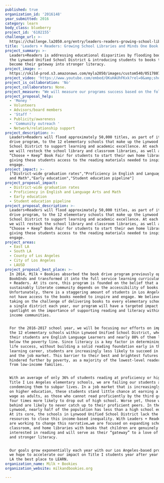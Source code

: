```yaml
---
published: true
organization_id: '2016148'
year_submitted: 2016
category: learn
body_class: blueberry
project_id: '6102155'
challenge_url: >-
  https://challenge.la2050.org/entry/leaders-readers-growing-school-libraries-and-minds-one-book-at-a-time
title: 'Leaders + Readers: Growing School Libraries and Minds One Book At A Time'
project_summary: >-
  Leaders+Readers is addressing educational disparities by flooding books into
  the Lynwood Unified School District & introducing students to books that will
  become their gateway into stronger literacy.
project_image: >-
  https://skild-prod.s3.amazonaws.com/myla2050/images/custom540/0517807355741-team90.jpg
project_video: 'https://www.youtube.com/embed/OKuHAUhFKxk?rel=0&amp;showinfo=0'
project_is_collaboration: 'No'
project_collaborators: None.
project_measure: "We will measure our programs success based on the following: \n \n1)\tNumber of schools within the Lynwood Unified School District that receive a book delivery\n2)\tNumber of books provided in total and by school\n3)\tNumber of students impacted\n4)\tSuccess in engaging school administration and teachers to allow book deliveries and allocating resources to ensure books are incorporated into the school library and classroom libraries.\n5)\tNumber of students to participate in Choose + Keep Book Fairs\n\nTeacher survey findings are expected to be consistent with the following historical data:\n·      95% of teachers report an increase in student reading after receiving donated books\n·      Students with access to a variety of reading material have higher than average test scores\n \n·      Narrowing the “achievement gap” leads to lower truancy rates and increases in confidence and academic achievement."
project_proposal_help:
  - 'Money '
  - Volunteers
  - Advisors/board members
  - 'Staff '
  - Publicity/awareness
  - 'Community outreach '
  - Network/relationship support
project_description: >-
  Leaders+Readers will flood approximately 50,000 titles, as part of its book
  drive program, to the 12 elementary schools that make up the Lynwood Unified
  School District to support learning and academic excellence. At each school,
  we will restock the school library and classroom libraries, as well as hold a
  “Choose + Keep” Book Fair for students to start their own home libraries
  giving these students access to the reading materials needed to inspire and
  engage.
project_impact: >-
  ["District-wide graduation rates","Proficiency in English and Language Arts
  and Math","Early education","Student education pipeline"]
project_proposal_impact:
  - District-wide graduation rates
  - Proficiency in English and Language Arts and Math
  - Early education
  - Student education pipeline
project_proposal_description: >-
  Leaders+Readers will flood approximately 50,000 titles, as part of its book
  drive program, to the 12 elementary schools that make up the Lynwood Unified
  School District to support learning and academic excellence. At each school,
  we will restock the school library and classroom libraries, as well as hold a
  “Choose + Keep” Book Fair for students to start their own home libraries
  giving these students access to the reading materials needed to inspire and
  engage.
project_areas:
  - East LA
  - South LA
  - County of Los Angeles
  - City of Los Angeles
  - LAUSD
project_proposal_best_place: >-
  In 2014, Milk + Bookies absorbed the book drive program previously operated by
  BookEnds and transformed it into the full service learning curriculum, Leaders
  + Readers. At its core, this program is founded on the belief that a
  sustainably literate community depends on the accessibility of books.
  Unfortunately, there is a staggering amount of students in Los Angeles that do
  not have access to the books needed to inspire and engage. We believe by
  taking on the challenge of delivering books to every elementary school within
  a single district each year, our program will have a targeted impact and put a
  spotlight on the importance of supporting reading and literacy within lower
  income communities. 


  For the 2016-2017 school year, we will be focusing our efforts on impacting
  the 12 elementary schools within Lynwood Unified School District, where 40% of
  their students are English Language Learners and nearly 80% of them live at or
  below the poverty line. Since literacy is a key factor in determining future
  life success, without building a solid reading foundation early in their
  learning career, students are increasingly less likely to succeed in academics
  and the job market. This barrier to their best and brightest futures is
  hindered further by poverty, as a majority of the lowest-level readers are
  from low-income families.   


  With an average of only 36% of students reading at proficiency or higher in
  Title I Los Angeles elementary schools, we are failing our students and
  condemning them to subpar lives. In a job market that is increasingly reliant
  on higher education, these students stand little chance at earning a livable
  wage as adults, as those who cannot read proficiently by the third grade are
  four times more likely to drop out of high school. Worse yet, those who fall
  behind are likely to never catch up to their proficient peers. In the city of
  Lynwood, nearly half of the population has less than a high school education.
  At its core, the schools in Lynwood Unified School District lack the necessary
  resources to close this income-based inequality. With Leaders + Readers, we
  are working to change this narrative…we are focused on expanding school,
  classroom, and home libraries with books that children are genuinely
  interested in reading and will serve as their “gateway” to a love of reading
  and stronger literacy.


  Our goals grow exponentially each year with our Los Angeles-based program and
  we hope to accelerate our impact on Title I students year after year and make
  LA the best place to LEARN.
organization_name: Milk + Bookies
organization_website: milkandbookies.org

---
```

